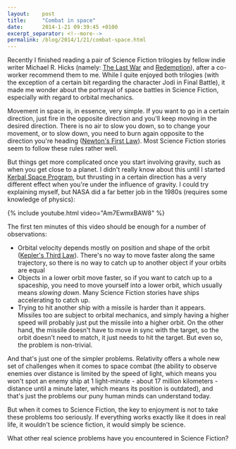 ```yaml
---
layout:    post
title:     "Combat in space"
date:      2014-1-21 09:39:45 +0100
excerpt_separator: <!--more-->
permalink: /blog/2014/1/21/combat-space.html
---
```


Recently I finished reading a pair of Science Fiction trilogies by fellow indie writer Michael R. Hicks (namely: [The Last War](http://www.amazon.com/Last-War-Her-Name-ebook/dp/B0063GD6GK/) and [Redemption](http://www.amazon.com/Redemption-Her-Name-Michael-Hicks-ebook/dp/B001A7X0BI/)), after a co-worker recommend them to me. While I quite enjoyed both trilogies (with the exception of a certain bit regarding the character Jodi in Final Battle), it made me wonder about the portrayal of space battles in Science Fiction, especially with regard to orbital mechanics.

<!--more-->
Movement in space is, in essence, very simple. If you want to go in a certain direction, just fire in the opposite direction and you'll keep moving in the desired direction. There is no air to slow you down, so to change your movement, or to slow down, you need to burn again opposite to the direction you're heading ([Newton's First Law](http://en.wikipedia.org/wiki/Newton's_First_Law)). Most Science Fiction stories seem to follow these rules rather well.

But things get more complicated once you start involving gravity, such as when you get close to a planet. I didn't really know about this until I started [Kerbal Space Program](http://www.kerbalspaceprogram.com), but thrusting in a certain direction has a very different effect when you're under the influence of gravity. I could try explaining myself, but NASA did a far better job in the 1980s (requires some knowledge of physics):

{% include youtube.html video="Am7EwmxBAW8" %}

The first ten minutes of this video should be enough for a number of observations:
* Orbital velocity depends mostly on position and shape of the orbit ([Kepler's Third Law](http://en.wikipedia.org/wiki/Kepler%27s_Third_Law)). There's no way to move faster along the same trajectory, so there is no way to catch up to another object if your orbits are equal
* Objects in a lower orbit move faster, so if you want to catch up to a spaceship, you need to move yourself into a lower orbit, which usually means *slowing down*. Many Science Fiction stories have ships accelerating to catch up.
* Trying to hit another ship with a missile is harder than it appears. Missiles too are subject to orbital mechanics, and simply having a higher speed will probably just put the missile into a higher orbit. On the other hand, the missile doesn't have to move in sync with the target, so the orbit doesn't need to match, it just needs to hit the target. But even so, the problem is non-trivial.

And that's just one of the simpler problems. Relativity offers a whole new set of challenges when it comes to space combat (the ability to observe enemies over distance is limited by the speed of light, which means you won't spot an enemy ship at 1 light-minute - about 17 million kilometers - distance until a minute later, which means its position is outdated), and that's just the problems our puny human minds can understand today.

But when it comes to Science Fiction, the key to enjoyment is not to take these problems too seriously. If everything works exactly like it does in real life, it wouldn't be science fiction, it would simply be science.

What other real science problems have you encountered in Science Fiction?